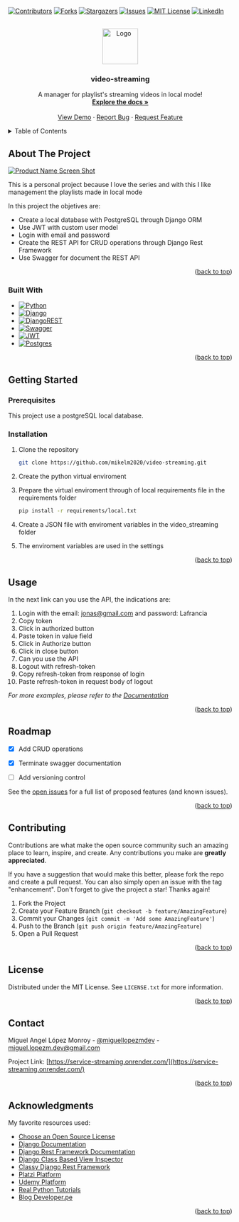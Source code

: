 <!-- Improved compatibility of back to top link: See: https://github.com/othneildrew/Best-README-Template/pull/73 -->
<a name="readme-top"></a>
<!--
*** Thanks for checking out the Best-README-Template. If you have a suggestion
*** that would make this better, please fork the repo and create a pull request
*** or simply open an issue with the tag "enhancement".
*** Don't forget to give the project a star!
*** Thanks again! Now go create something AMAZING! :D
-->



<!-- PROJECT SHIELDS -->
<!--
*** I'm using markdown "reference style" links for readability.
*** Reference links are enclosed in brackets [ ] instead of parentheses ( ).
*** See the bottom of this document for the declaration of the reference variables
*** for contributors-url, forks-url, etc. This is an optional, concise syntax you may use.
*** https://www.markdownguide.org/basic-syntax/#reference-style-links
-->
[![Contributors][contributors-shield]][contributors-url]
[![Forks][forks-shield]][forks-url]
[![Stargazers][stars-shield]][stars-url]
[![Issues][issues-shield]][issues-url]
[![MIT License][license-shield]][license-url]
[![LinkedIn][linkedin-shield]][linkedin-url]



<!-- PROJECT LOGO -->
<br />
<div align="center">
  <a href="https://github.com/mikelm2020/video-streaming">
    <img src="[images/logo.png](https://github.com/mikelm2020/video-streaming/blob/main/logo.png)" alt="Logo" width="80" height="80">
  </a>

  <h3 align="center">video-streaming</h3>

  <p align="center">
    A manager for playlist's streaming videos in local mode!
    <br />
    <a href="https://github.com/mikelm2020/video-streaming"><strong>Explore the docs »</strong></a>
    <br />
    <br />
    <a href="https://service-streaming.onrender.com/">View Demo</a>
    ·
    <a href="https://github.com/mikelm2020/video-streaming/issues">Report Bug</a>
    ·
    <a href="https://github.com/mikelm2020/video-streaming/issues">Request Feature</a>
  </p>
</div>



<!-- TABLE OF CONTENTS -->
<details>
  <summary>Table of Contents</summary>
  <ol>
    <li>
      <a href="#about-the-project">About The Project</a>
      <ul>
        <li><a href="#built-with">Built With</a></li>
      </ul>
    </li>
    <li>
      <a href="#getting-started">Getting Started</a>
      <ul>
        <li><a href="#prerequisites">Prerequisites</a></li>
        <li><a href="#installation">Installation</a></li>
      </ul>
    </li>
    <li><a href="#usage">Usage</a></li>
    <li><a href="#roadmap">Roadmap</a></li>
    <li><a href="#contributing">Contributing</a></li>
    <li><a href="#license">License</a></li>
    <li><a href="#contact">Contact</a></li>
    <li><a href="#acknowledgments">Acknowledgments</a></li>
  </ol>
</details>



<!-- ABOUT THE PROJECT -->
## About The Project

[![Product Name Screen Shot][product-screenshot]](https://github.com/mikelm2020/video-streaming/blob/main/api_playlists.png)

This is a personal project because I love the series and with this I like management the playlists made in local mode

In this project the objetives are:
* Create a local database with PostgreSQL through Django ORM
* Use JWT with custom user model
* Login with email and password
* Create the REST API for CRUD operations through Django Rest Framework
* Use Swagger for document the REST API


<p align="right">(<a href="#readme-top">back to top</a>)</p>



### Built With



* [![Python][Python]][Python-url]
* [![Django][Django]][Django-url]
* [![DjangoREST][DjangoREST]][DjangoREST-url]
* [![Swagger][Swagger]][Swagger-url]
* [![JWT][JWT]][JWT-url]
* [![Postgres][Postgres]][Postgres-url]


<p align="right">(<a href="#readme-top">back to top</a>)</p>



<!-- GETTING STARTED -->
## Getting Started


### Prerequisites

This project use a postgreSQL local database.




### Installation


1. Clone the repository
   ```sh
   git clone https://github.com/mikelm2020/video-streaming.git
   ```
2. Create the python virtual enviroment
3. Prepare the virtual enviroment through of local requirements file in the requirements folder
   ```sh
   pip install -r requirements/local.txt
   ```
4. Create a JSON file with enviroment variables in the video_streaming folder

5. The enviroment variables are used in the settings

<p align="right">(<a href="#readme-top">back to top</a>)</p>



<!-- USAGE EXAMPLES -->
## Usage

In the next link can you use the API, the indications are:
1. Login with the email: jonas@gmail.com and password: Lafrancia
2. Copy token
3. Click in authorized button
4. Paste token in value field
5. Click in Authorize button
6. Click in close button
7. Can you use the API
8. Logout with refresh-token
9. Copy refresh-token from response of login
10. Paste refresh-token in request body of logout


_For more examples, please refer to the [Documentation](https://service-streaming.onrender.com/)_

<p align="right">(<a href="#readme-top">back to top</a>)</p>



<!-- ROADMAP -->
## Roadmap

- [x] Add CRUD operations
- [x] Terminate swagger documentation
- [ ] Add versioning control


See the [open issues](https://github.com/mikelm2020/video-streaming/issues) for a full list of proposed features (and known issues).

<p align="right">(<a href="#readme-top">back to top</a>)</p>



<!-- CONTRIBUTING -->
## Contributing

Contributions are what make the open source community such an amazing place to learn, inspire, and create. Any contributions you make are **greatly appreciated**.

If you have a suggestion that would make this better, please fork the repo and create a pull request. You can also simply open an issue with the tag "enhancement".
Don't forget to give the project a star! Thanks again!

1. Fork the Project
2. Create your Feature Branch (`git checkout -b feature/AmazingFeature`)
3. Commit your Changes (`git commit -m 'Add some AmazingFeature'`)
4. Push to the Branch (`git push origin feature/AmazingFeature`)
5. Open a Pull Request

<p align="right">(<a href="#readme-top">back to top</a>)</p>



<!-- LICENSE -->
## License

Distributed under the MIT License. See `LICENSE.txt` for more information.

<p align="right">(<a href="#readme-top">back to top</a>)</p>



<!-- CONTACT -->
## Contact

Miguel Angel López Monroy - [@miguellopezmdev](https://twitter.com/miguellopezmdev) - miguel.lopezm.dev@gmail.com

Project Link: [https://service-streaming.onrender.com/](https://service-streaming.onrender.com/)

<p align="right">(<a href="#readme-top">back to top</a>)</p>



<!-- ACKNOWLEDGMENTS -->
## Acknowledgments

My favorite resources used:

* [Choose an Open Source License](https://choosealicense.com)
* [Django Documentation](https://docs.djangoproject.com/en/4.1/)
* [Django Rest Framework Documentation](https://www.django-rest-framework.org/)
* [Django Class Based View Inspector](http://ccbv.co.uk/)
* [Classy Django Rest Framework](https://www.cdrf.co/)
* [Platzi Platform](https://platzi.com/)
* [Udemy Platform](https://www.udemy.com/)
* [Real Python Tutorials](https://realpython.com/)
* [Blog Developer.pe](http://www.developerpe.com/)

<p align="right">(<a href="#readme-top">back to top</a>)</p>



<!-- MARKDOWN LINKS & IMAGES -->
<!-- https://www.markdownguide.org/basic-syntax/#reference-style-links -->
[contributors-shield]: https://img.shields.io/github/contributors/mikelm2020/video-streaming.svg?style=for-the-badge
[contributors-url]: https://github.com/mikelm2020/video-streaming/graphs/contributors
[forks-shield]: https://img.shields.io/github/forks/mikelm2020/video-streaming.svg?style=for-the-badge
[forks-url]: https://github.com/mikelm2020/video-streaming/network/members
[stars-shield]: https://img.shields.io/github/stars/mikelm2020/video-streaming.svg?style=for-the-badge
[stars-url]: https://github.com/mikelm2020/video-streaming/stargazers
[issues-shield]: https://img.shields.io/github/issues/mikelm2020/video-streaming.svg?style=for-the-badge
[issues-url]: https://github.com/mikelm2020/video-streaming/issues
[license-shield]: https://img.shields.io/github/license/mikelm2020/video-streaming.svg?style=for-the-badge
[license-url]: https://github.com/mikelm2020/video-streaming/blob/master/LICENSE.txt
[linkedin-shield]: https://img.shields.io/badge/-LinkedIn-black.svg?style=for-the-badge&logo=linkedin&colorB=555
[linkedin-url]: https://linkedin.com/in/tecnottmklm
[product-screenshot]: images/screenshot.png
[Python]: https://img.shields.io/badge/python-3670A0?style=for-the-badge&logo=python&logoColor=ffdd54
[Python-url]: https://www.python.org/
[Django]: https://img.shields.io/badge/django-%23092E20.svg?style=for-the-badge&logo=django&logoColor=white
[Django-url]: https://docs.djangoproject.com/es/4.0/topics/
[DjangoREST]: https://img.shields.io/badge/DJANGO-REST-ff1709?style=for-the-badge&logo=django&logoColor=white&color=ff1709&labelColor=gray
[DjangoREST-url]: https://www.django-rest-framework.org/
[Swagger]: https://img.shields.io/badge/-Swagger-%23Clojure?style=for-the-badge&logo=swagger&logoColor=white
[Swagger-url]: https://swagger.io/
[JWT]: https://img.shields.io/badge/JWT-black?style=for-the-badge&logo=JSON%20web%20tokens
[JWT-url]: https://jwt.io/
[Postgres]: https://img.shields.io/badge/postgres-%23316192.svg?style=for-the-badge&logo=postgresql&logoColor=white
[Postgres-url]: https://www.postgresql.org/

